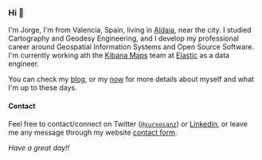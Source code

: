 ### Hi 👋

I'm Jorge, I'm from Valencia, Spain, living in [Aldaia](http://www.openstreetmap.org/?lat=39.46473&amp;lon=-0.46203&amp;zoom=15&amp;layers=M), near the city. I studied Cartography and Geodesy Engineering, and I develop my professional career around Geospatial Information Systems and Open Source Software. I'm currently working ath the [Kibana Maps](https://www.elastic.co/es/maps) team at [Elastic](https://www.elastic.co/) as a data engineer.

You can check my [blog](https://jorgesanz.net/blog/), or my [now](https://jorgesanz.net/now/) for more details about myself and what I'm up to these days.

#### Contact

Feel free to contact/connect on Twitter ([`@xurxosanz`](https://twitter.com/xurxosnaz)) or [Linkedin](http://www.linkedin.com/in/jsanz), or leave me any message through my website [contact form](https://jorgesanz.net/contact/).

_Have a great day!!_



<!--
**jsanz/jsanz** is a ✨ _special_ ✨ repository because its `README.md` (this file) appears on your GitHub profile.

Here are some ideas to get you started:

- 🔭 I’m currently working on ...
- 🌱 I’m currently learning ...
- 👯 I’m looking to collaborate on ...
- 🤔 I’m looking for help with ...
- 💬 Ask me about ...
- 📫 How to reach me: ...
- 😄 Pronouns: ...
- ⚡ Fun fact: ...
-->
